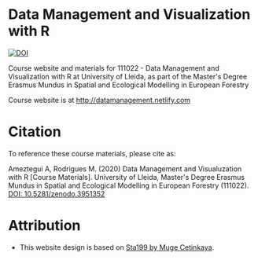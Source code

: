 # Data Management and Visualization with R   

[![DOI](https://zenodo.org/badge/200104059.svg)](https://zenodo.org/badge/latestdoi/200104059)

Course website and materials for 111022 - Data Management and Visualization with R at University of Lleida, as part of the Master's Degree Erasmus Mundus in Spatial and Ecological Modelling in European Forestry 

Course website is at http://datamanagement.netlify.com

# Citation
To reference these course materials, please cite as:

Ameztegui A, Rodrigues M. (2020) Data Management and Visualuzation with R [Course Materials]. University of Lleida, Master's Degree Erasmus Mundus in Spatial and Ecological Modelling in European Forestry (111022). [DOI: 10.5281/zenodo.3951352](https://doi.org/10.5281/zenodo.3951352)

# Attribution

- This website design is based on [Sta199 by Muge Cetinkaya](http://www2.stat.duke.edu/courses/Spring18/Sta199/).


